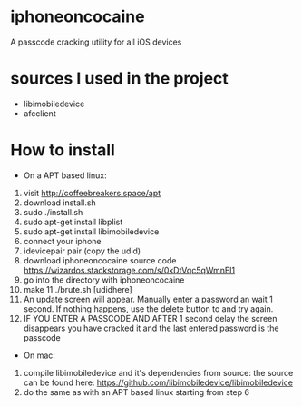 # iphoneoncocaine
A passcode cracking utility for all iOS devices

# sources I used in the project
- libimobiledevice
- afcclient

# How to install
* On a APT based linux:
1. visit http://coffeebreakers.space/apt
2. download install.sh
3. sudo ./install.sh
4. sudo apt-get install libplist
5. sudo apt-get install libimobiledevice
6. connect your iphone
7. idevicepair pair (copy the udid)
8. download iphoneoncocaine source code https://wizardos.stackstorage.com/s/0kDtVqc5qWmnEl1
9. go into the directory with iphoneoncocaine
10. make
11 ./brute.sh [udidhere]
12. An update screen will appear. Manually enter a password an wait 1 second. If nothing happens, use the delete button to and try again.
13. IF YOU ENTER A PASSCODE AND AFTER 1 second delay the screen disappears you have cracked it and the last entered password is the passcode

* On mac:
1. compile libimobiledevice and it's dependencies from source:
the source can be found here: https://github.com/libimobiledevice/libimobiledevice
2. do the same as with an APT based linux starting from step 6
